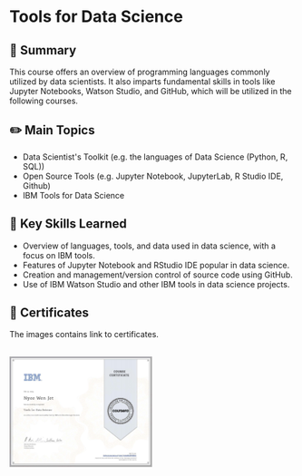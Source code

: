 # Tools for Data Science

## 📌 Summary
This course offers an overview of programming languages commonly utilized by data scientists. It also imparts fundamental skills in tools like Jupyter Notebooks, Watson Studio, and GitHub, which will be utilized in the following courses.

## ✏️ Main Topics
- Data Scientist's Toolkit (e.g. the languages of Data Science (Python, R, SQL))
- Open Source Tools (e.g. Jupyter Notebook, JupyterLab, R Studio IDE, Github)
- IBM Tools for Data Science

## 🎯 Key Skills Learned
- Overview of languages, tools, and data used in data science, with a focus on IBM tools.
- Features of Jupyter Notebook and RStudio IDE popular in data science.
- Creation and management/version control of source code using GitHub.
- Use of IBM Watson Studio and other IBM tools in data science projects.

## 🏅 Certificates
The images contains link to certificates.
 <br/><br/> 
 
<p float="left">
  <a href= "https://www.coursera.org/account/accomplishments/verify/6LAREUEJ6BHE">
      <img src="./Images/Coursera 6LAREUEJ6BHE.jpg" alt="IBM certification" width="50%" height="50%" />
  </a>
</p>
